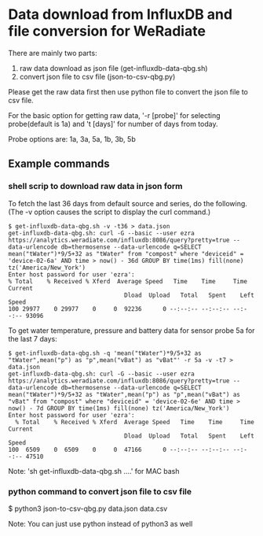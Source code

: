 # Data download from InfluxDB and file conversion for WeRadiate

There are mainly two parts:
1. raw data download as json file (get-influxdb-data-qbg.sh)
2. convert json file to csv file (json-to-csv-qbg.py)

Please get the raw data first then use python file to convert the json file to csv file.

For the basic option for getting raw data,
'-r [probe]' for selecting probe(default is 1a) and 't [days]' for number of days from today.

Probe options are: 1a, 3a, 5a, 1b, 3b, 5b
## Example commands

### shell scrip to download raw data in json form

To fetch the last 36 days from default source and
	series, do the following. (The -v option causes the script to display
	the curl command.)

	$ get-influxdb-data-qbg.sh -v -t36 > data.json
	get-influxdb-data-qbg.sh: curl -G --basic --user ezra https://analytics.weradiate.com/influxdb:8086/query?pretty=true --data-urlencode db=thermosense --data-urlencode q=SELECT mean("tWater")*9/5+32 as "tWater" from "compost" where "deviceid" = 'device-02-6a' AND time > now() - 36d GROUP BY time(1ms) fill(none) tz('America/New_York')
	Enter host password for user 'ezra':
  	% Total    % Received % Xferd  Average Speed   Time    Time     Time  Current
	                                 Dload  Upload   Total   Spent    Left  Speed
	100 29977    0 29977    0     0  92236      0 --:--:-- --:--:-- --:--:-- 93096

To get water temperature, pressure and battery data for sensor probe 5a for the last 7 days:

	$ get-influxdb-data-qbg.sh -q 'mean("tWater")*9/5+32 as "tWater",mean("p") as "p",mean("vBat") as "vBat"' -r 5a -v -t7 > data.json
	get-influxdb-data-qbg.sh: curl -G --basic --user ezra https://analytics.weradiate.com/influxdb:8086/query?pretty=true --data-urlencode db=thermosense --data-urlencode q=SELECT mean("tWater")*9/5+32 as "tWater",mean("p") as "p",mean("vBat") as "vBat" from "compost" where "deviceid" = 'device-02-6e' AND time > now() - 7d GROUP BY time(1ms) fill(none) tz('America/New_York')
	Enter host password for user 'ezra':
	  % Total    % Received % Xferd  Average Speed   Time    Time     Time  Current
	                                 Dload  Upload   Total   Spent    Left  Speed
	100  6509    0  6509    0     0  47166      0 --:--:-- --:--:-- --:--:-- 47510

Note: 'sh get-influxdb-data-qbg.sh ....' for MAC bash

### python command to convert json file to csv file
$ python3 json-to-csv-qbg.py data.json data.csv

Note: You can just use python instead of python3 as well
